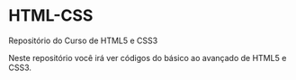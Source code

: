 # HTML-CSS
 Repositório do Curso de HTML5 e CSS3

Neste repositório você irá ver códigos do básico ao avançado de HTML5 e CSS3.
